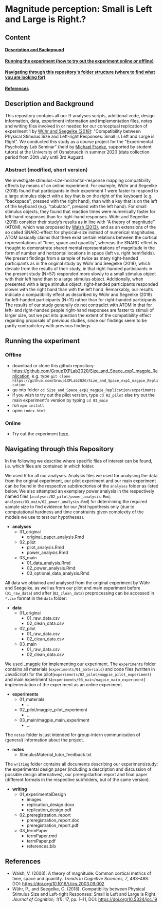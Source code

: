 # Magnitude perception: Small is Left and Large is Right.?

## Content
#### [Description and Background](#description)
#### [Running the experiment (how to try out the experiment online or offline)](#tryoutInstructions)
#### [Navigating through this repository's folder structure (where to find what you are looking for)](#folderStructure)
#### [References](#references)

## Description and Background <a name="description"></a>
This repository contains all our R-analyses scripts, additional code, design information, data, experiment information and implementation files, notes and writing files involved in or needed for our conceptual replication of experiment 1 by [Wühr and Seegelke (2018)](https://doi.org/10.5334/joc.19): "Compatibility between Physical Stimulus Size and Left-right Responses: Small is Left and Large is Right". We conducted this study as a course project for the "Experimental Psychology Lab Seminar" (held by [Michael Franke](https://github.com/michael-franke/), supported by student tutors) at the University of Osnabrueck in summer 2020 (data collection period from 30th July until 3rd August).

### Abstract (modified, short version)
We investigate stimulus-size-horizontal-response mapping compatibility effects by means of an online experiment. For example, Wühr and Segeelke (2018) found that participants in their experiment 1 were faster to respond to a large stimulus object with a key that is on the right of the keyboard (e.g. "backspace", pressed with the right hand), than with a key that is on the left of the keyboard (e.g. "tabulator", pressed with the left hand). For small stimulus objects, they found that reaction times were numerically faster for left-hand responses than for right-hand responses. Wühr and Segeelke (2018) consider their study’s results as in line with “A theory of magnitude” (ATOM), which was proposed by [Walsh (2013)](https://doi.org/10.1016/j.tics.2003.09.002), and as an extensions of the so called SNARC-effect for physical-size instead of numerical magnitudes. ATOM basically claims that there exist certain relations between the cortical representations  of “time, space and quantity”, whereas the SNARC-effect is thought to demonstrate shared mental representations of magnitude in the form of number and horizontal locations in space (left vs. right hemifields). We present findings from a sample of twice as many right-handed participants as in the original study by Wühr and Seegelke (2018), which deviate from the results of their study, in that right-handed participants in the present study (N=57) responded more slowly to a small stimulus object with their left hand than to a large stimulus object. Additionally, when presented with a large stimulus object, right-handed participants responded slower with the right hand than with the left hand. Remarkably, our results indicate a compatibility effect as described by Wühr and Segeelke (2018) for left-handed participants (N=11) rather than for right-handed participants. The results of our study generally do not contradict with ATOM in that for left- and right-handed people right-hand responses are faster to stimuli of larger size, but we put into question the extent of the compatibility effect regarding proposals of previous studies, since our findings seem to be partly contradictory with previous findings.


## Running the experiment <a name="tryoutInstructions"></a>

### Offline
  - download or clone this github repository: https://github.com/Group1XPLab2020/Size_and_Space_exp1_magpie_Replication, e.g. type `git clone https://github.com/Group1XPLab2020/Size_and_Space_exp1_magpie_Replication`
  - go into folder `cd Size_and_Space_exp1_magpie_Replication/experiments`
  - if you wish to try out the pilot version, type `cd 02_pilot` else try out the main experiment's version by typing `cd 03_main`
  - run `npm install` 
  - open `index.html`

### Online
  - Try out the experiment [here](https://main-experiment-group1-xplab2020.netlify.app/).


## Navigating through this Repository <a name="folderStructure"></a>
In the following we describe where specific files of interest can be found, i.e. which files are contained in which folder.

We used R for all our analyses. Analysis files we used for analysing the data from the original experiment, our pilot experiment and our main experiment can be found in the respective subdirectories of the `analyses` folder as listed below. We also attempted an exemplary power analysis in the respectively named files (`analyses/02_pilot/power_analysis.Rmd`; `analyses/03_main/02_power_analysis-Rmd`) for determining the required sample size to find evidence for our _first_ hypothesis only (due to computational hardness and time constraints given complexity of the models we use to test our hypotheses).<br>
- **analyses**
  - 01_original
    - original_paper_analysis.Rmd
  - 02_pilot
    - pilot_analysis.Rmd
    - power_analysis.Rmd
  - 03_main
    - 01_data_analysis.Rmd
    - 02_power_analysis.Rmd
    - 03_optional_data_analysis.Rmd
    
All data we obtained and analysed from the original experiment by Wühr and Seegelke, as well as from our pilot and main experiment before (`01_raw_data`) and after (`02_clean_data`) preprocessing can be accessed in `*.csv` format in the `data` folder:
- **data**
  - 01_original
    - 01_raw_data.csv
    - 02_clean_data.csv
  - 02_pilot
    - 01_raw_data.csv
    - 02_clean_data.csv
  - 03_main
    - 01_raw_data.csv
    - 02_clean_data.csv
    
We used [\_magpie](https://github.com/magpie-ea) for implementing our experiment. The `experiments` folder contains all materials (`experiments/01_materials`) and code files (written in JavaScript) for the pilot(`experiments/02_pilot/magpie_pilot_experiment`) and main experiment's(`experiments/03_main/magpie_main_experiment`) implementation of the experiment as an online experiment.
- **experiments**
  - 01_materials
    - ...
  - 02_pilot/magpie_pilot_experiment
    - ...
  - 03_main/magpie_main_experiment
    - ...

The `notes` folder is just intended for group-intern communication of (general) information about the project.
- **notes**
  - StimulusMaterial_tutor_feedback.txt
  
The `writing` folder contains all documents describing our experiment/study: the experimental design paper (including a description and discussion of possible design alternatives), our preregistartion report and final paper (different formats in the respective subfolders, but of the same version).
- **writing**
  - 01_experimentalDesign
    - images
    - replication_design.docx
    - replication_design.pdf
  - 02_preregistration_report
    - preregistration_report.doc
    - preregistration_report.pdf
  - 03_termPaper
    - termPaper.rmd
    - termPaper.pdf
    - references.bib
    
## References <a name="references"></a>

- Walsh, V. (2003). A theory of magnitude: Common cortical metrics of time, space and quantity. *Trends In Cognitive Sciences, 7*, 483–488. DOI: https://doi.org/10.1016/j.tics.2003.09.002 
- Wühr, P., and Seegelke, C. (2018). Compatibility between Physical Stimulus Size and Left-right Responses: Small is Left and Large is Right. *Journal of Cognition, 1(1)*: 17, pp. 1–11, DOI: https://doi.org/10.5334/joc.19

